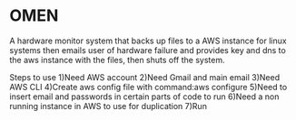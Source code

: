 # OMEN

A hardware monitor system that backs up files to a AWS instance for linux systems then emails user of hardware failure and provides key and dns to the aws instance with the files, then shuts off the system.

Steps to use
1)Need AWS account
2)Need Gmail and main email
3)Need AWS CLI
4)Create aws config file with command:aws configure
5)Need to insert email and passwords in certain parts of code to run
6)Need a non running instance in AWS to use for duplication 
7)Run 
